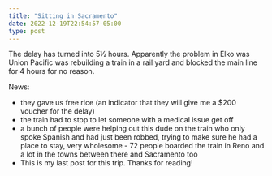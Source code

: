 ```yaml
---
title: "Sitting in Sacramento"
date: 2022-12-19T22:54:57-05:00
type: post
---
```


The delay has turned into 5½ hours. Apparently the problem in Elko was Union Pacific was rebuilding a train in a rail yard and blocked the main line for 4 hours for no reason.

News:
- they gave us free rice (an indicator that they will give me a $200 voucher for the delay)
- the train had to stop to let someone with a medical issue get off
- a bunch of people were helping out this dude on the train who only spoke Spanish and had just been robbed, trying to make sure he had a place to stay, very wholesome - 72 people boarded the train in Reno and a lot in the towns between there and Sacramento too
- This is my last post for this trip. Thanks for reading!
